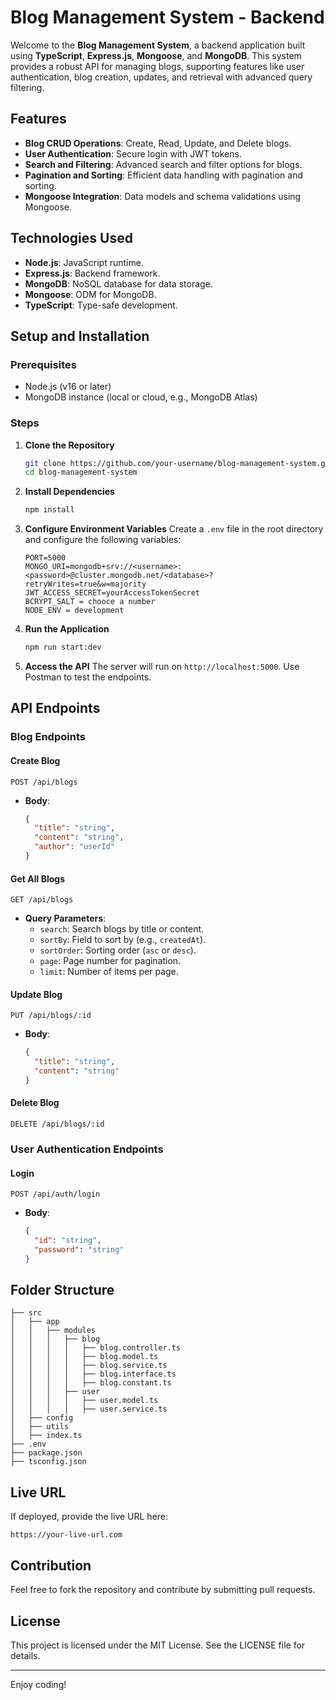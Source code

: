 # Blog Management System - Backend

Welcome to the **Blog Management System**, a backend application built using **TypeScript**, **Express.js**, **Mongoose**, and **MongoDB**. This system provides a robust API for managing blogs, supporting features like user authentication, blog creation, updates, and retrieval with advanced query filtering.

## Features
- **Blog CRUD Operations**: Create, Read, Update, and Delete blogs.
- **User Authentication**: Secure login with JWT tokens.
- **Search and Filtering**: Advanced search and filter options for blogs.
- **Pagination and Sorting**: Efficient data handling with pagination and sorting.
- **Mongoose Integration**: Data models and schema validations using Mongoose.

## Technologies Used
- **Node.js**: JavaScript runtime.
- **Express.js**: Backend framework.
- **MongoDB**: NoSQL database for data storage.
- **Mongoose**: ODM for MongoDB.
- **TypeScript**: Type-safe development.

## Setup and Installation

### Prerequisites
- Node.js (v16 or later)
- MongoDB instance (local or cloud, e.g., MongoDB Atlas)

### Steps

1. **Clone the Repository**
   ```bash
   git clone https://github.com/your-username/blog-management-system.git
   cd blog-management-system
   ```

2. **Install Dependencies**
   ```bash
   npm install
   ```

3. **Configure Environment Variables**
   Create a `.env` file in the root directory and configure the following variables:
   ```env
   PORT=5000
   MONGO_URI=mongodb+srv://<username>:<password>@cluster.mongodb.net/<database>?retryWrites=true&w=majority
   JWT_ACCESS_SECRET=yourAccessTokenSecret
   BCRYPT_SALT = chooce a number
   NODE_ENV = development
   ```

4. **Run the Application**
   ```bash
   npm run start:dev
   ```

5. **Access the API**
   The server will run on `http://localhost:5000`. Use Postman to test the endpoints.

   

## API Endpoints

### Blog Endpoints

#### Create Blog
```http
POST /api/blogs
```
- **Body**:
  ```json
  {
    "title": "string",
    "content": "string",
    "author": "userId"
  }
  ```

#### Get All Blogs
```http
GET /api/blogs
```
- **Query Parameters**:
  - `search`: Search blogs by title or content.
  - `sortBy`: Field to sort by (e.g., `createdAt`).
  - `sortOrder`: Sorting order (`asc` or `desc`).
  - `page`: Page number for pagination.
  - `limit`: Number of items per page.

#### Update Blog
```http
PUT /api/blogs/:id
```
- **Body**:
  ```json
  {
    "title": "string",
    "content": "string"
  }
  ```

#### Delete Blog
```http
DELETE /api/blogs/:id
```

### User Authentication Endpoints

#### Login
```http
POST /api/auth/login
```
- **Body**:
  ```json
  {
    "id": "string",
    "password": "string"
  }
  ```

## Folder Structure
```
├── src
│   ├── app
│   │   ├── modules
│   │   │   ├── blog
│   │   │   │   ├── blog.controller.ts
│   │   │   │   ├── blog.model.ts
│   │   │   │   ├── blog.service.ts
│   │   │   │   ├── blog.interface.ts
│   │   │   │   ├── blog.constant.ts
│   │   │   ├── user
│   │   │   │   ├── user.model.ts
│   │   │   │   ├── user.service.ts
│   ├── config
│   ├── utils
│   ├── index.ts
├── .env
├── package.json
├── tsconfig.json
```

## Live URL
If deployed, provide the live URL here:
```
https://your-live-url.com
```

## Contribution
Feel free to fork the repository and contribute by submitting pull requests.

## License
This project is licensed under the MIT License. See the LICENSE file for details.

---
Enjoy coding!

